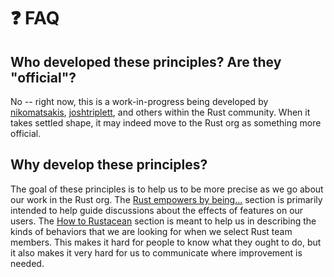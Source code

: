 # ❓ FAQ

## Who developed these principles? Are they "official"?

No -- right now, this is a work-in-progress being developed by [nikomatsakis], [joshtriplett], and others within the Rust community. When it takes settled shape, it may indeed move to the Rust org as something more official.

[nikomatsakis]: https://github.com/nikomatsakis
[joshtriplett]: https://github.com/joshtriplett

## Why develop these principles?

The goal of these principles is to help us to be more precise as we go about our work in the Rust org. The [Rust empowers by being...](./how_rust_empowers.md) section is primarily intended to help guide discussions about the effects of features on our users. The [How to Rustacean](./how_to_rustacean.md) section is meant to help us in describing the kinds of behaviors that we are looking for when we select Rust team members. This makes it hard for people to know what they ought to do, but it also makes it very hard for us to communicate where improvement is needed.

